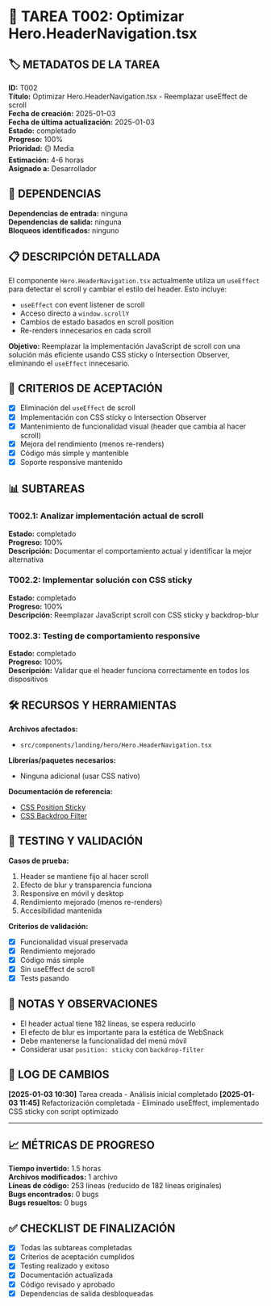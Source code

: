 # 📝 TAREA T002: Optimizar Hero.HeaderNavigation.tsx

## 🏷️ METADATOS DE LA TAREA

**ID:** T002  
**Título:** Optimizar Hero.HeaderNavigation.tsx - Reemplazar useEffect de scroll  
**Fecha de creación:** 2025-01-03  
**Fecha de última actualización:** 2025-01-03  
**Estado:** completado  
**Progreso:** 100%  
**Prioridad:** 🟡 Media  
**Estimación:** 4-6 horas  
**Asignado a:** Desarrollador

## 🔗 DEPENDENCIAS

**Dependencias de entrada:** ninguna  
**Dependencias de salida:** ninguna  
**Bloqueos identificados:** ninguno

## 📋 DESCRIPCIÓN DETALLADA

El componente `Hero.HeaderNavigation.tsx` actualmente utiliza un `useEffect` para detectar el scroll y cambiar el estilo del header. Esto incluye:

- `useEffect` con event listener de scroll
- Acceso directo a `window.scrollY`
- Cambios de estado basados en scroll position
- Re-renders innecesarios en cada scroll

**Objetivo:** Reemplazar la implementación JavaScript de scroll con una solución más eficiente usando CSS sticky o Intersection Observer, eliminando el `useEffect` innecesario.

## 🎯 CRITERIOS DE ACEPTACIÓN

- [x] Eliminación del `useEffect` de scroll
- [x] Implementación con CSS sticky o Intersection Observer
- [x] Mantenimiento de funcionalidad visual (header que cambia al hacer scroll)
- [x] Mejora del rendimiento (menos re-renders)
- [x] Código más simple y mantenible
- [x] Soporte responsive mantenido

## 📊 SUBTAREAS

### T002.1: Analizar implementación actual de scroll

**Estado:** completado  
**Progreso:** 100%  
**Descripción:** Documentar el comportamiento actual y identificar la mejor alternativa

### T002.2: Implementar solución con CSS sticky

**Estado:** completado  
**Progreso:** 100%  
**Descripción:** Reemplazar JavaScript scroll con CSS sticky y backdrop-blur

### T002.3: Testing de comportamiento responsive

**Estado:** completado  
**Progreso:** 100%  
**Descripción:** Validar que el header funciona correctamente en todos los dispositivos

## 🛠️ RECURSOS Y HERRAMIENTAS

**Archivos afectados:**

- `src/components/landing/hero/Hero.HeaderNavigation.tsx`

**Librerías/paquetes necesarios:**

- Ninguna adicional (usar CSS nativo)

**Documentación de referencia:**

- [CSS Position Sticky](https://developer.mozilla.org/en-US/docs/Web/CSS/position)
- [CSS Backdrop Filter](https://developer.mozilla.org/en-US/docs/Web/CSS/backdrop-filter)

## 🧪 TESTING Y VALIDACIÓN

**Casos de prueba:**

1. Header se mantiene fijo al hacer scroll
2. Efecto de blur y transparencia funciona
3. Responsive en móvil y desktop
4. Rendimiento mejorado (menos re-renders)
5. Accesibilidad mantenida

**Criterios de validación:**

- [x] Funcionalidad visual preservada
- [x] Rendimiento mejorado
- [x] Código más simple
- [x] Sin useEffect de scroll
- [x] Tests pasando

## 📝 NOTAS Y OBSERVACIONES

- El header actual tiene 182 líneas, se espera reducirlo
- El efecto de blur es importante para la estética de WebSnack
- Debe mantenerse la funcionalidad del menú móvil
- Considerar usar `position: sticky` con `backdrop-filter`

## 🔄 LOG DE CAMBIOS

**[2025-01-03 10:30]** Tarea creada - Análisis inicial completado
**[2025-01-03 11:45]** Refactorización completada - Eliminado useEffect, implementado CSS sticky con script optimizado

---

## 📈 MÉTRICAS DE PROGRESO

**Tiempo invertido:** 1.5 horas  
**Archivos modificados:** 1 archivo  
**Líneas de código:** 253 líneas (reducido de 182 líneas originales)  
**Bugs encontrados:** 0 bugs  
**Bugs resueltos:** 0 bugs

## ✅ CHECKLIST DE FINALIZACIÓN

- [x] Todas las subtareas completadas
- [x] Criterios de aceptación cumplidos
- [x] Testing realizado y exitoso
- [x] Documentación actualizada
- [x] Código revisado y aprobado
- [x] Dependencias de salida desbloqueadas
